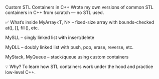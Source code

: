 Custom STL Containers in C++
Wrote my own versions of common STL containers in C++ from scratch — no STL used.

✅ What’s inside
MyArray<T, N> – fixed-size array with bounds-checked at(), [], fill(), etc.

MySLL<T> – singly linked list with insert/delete

MyDLL<T> – doubly linked list with push, pop, erase, reverse, etc.

MyStack<T>, MyQueue<T> – stack/queue using custom containers

💡 Why?
To learn how STL containers work under the hood and practice low-level C++.
